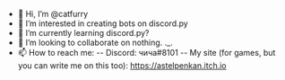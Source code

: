 - 👋 Hi, I’m @catfurry
- 👀 I’m interested in creating bots on discord.py
- 🌱 I’m currently learning discord.py?
- 💞️ I’m looking to collaborate on nothing. ._.
- 📫 How to reach me:
-- Discord: чича#8101
-- My site (for games, but you can write me on this too): https://astelpenkan.itch.io

<!---
catfurry/catfurry is a ✨ special ✨ repository because its `README.md` (this file) appears on your GitHub profile.
You can click the Preview link to take a look at your changes.
--->
